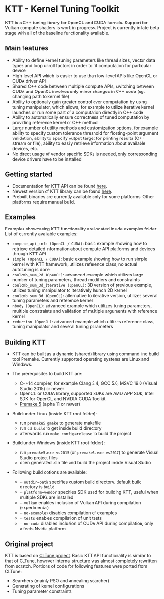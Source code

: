 KTT - Kernel Tuning Toolkit
===========================

KTT is a C++ tuning library for OpenCL and CUDA kernels. Support for Vulkan compute shaders is work in progress.
Project is currently in late beta stage with all of the baseline functionality available.

Main features
-------------
* Ability to define kernel tuning parameters like thread sizes, vector data types and loop unroll factors in order to fit computation
for particular device
* High-level API which is easier to use than low-level APIs like OpenCL or CUDA driver API
* Shared C++ code between multiple compute APIs, switching between CUDA and OpenCL involves only minor changes in C++ code
(eg. changing path to kernel file)
* Ability to optionally gain greater control over computation by using tuning manipulator, which allows, for example to utilize iterative
kernel launches or run some part of a computation directly in C++ code
* Ability to automatically ensure correctness of tuned computation by providing reference kernel or C++ method
* Large number of utility methods and customization options, for example ability to specify custom tolerance threshold for floating-point
argument validation, ability to specify output target for printing results (C++ stream or file), ability to easily retrieve information about
available devices, etc.
* No direct usage of vendor specific SDKs is needed, only corresponding device drivers have to be installed

Getting started
---------------

* Documentation for KTT API can be found [here](https://github.com/Fillo7/KTT/blob/master/documentation/ktt_api.md).
* Newest version of KTT library can be found [here](https://github.com/Fillo7/KTT/releases).
* Prebuilt binaries are currently available only for some platforms. Other platforms require manual build.

Examples
--------

Examples showcasing KTT functionality are located inside examples folder.
List of currently available examples:

* `compute_api_info (OpenCL / CUDA)`: basic example showing how to retrieve detailed information about compute API platforms and devices through KTT API
* `simple (OpenCL / CUDA)`: basic example showing how to run simple kernel with KTT framework, utilizes reference class, no actual autotuning is done
* `coulomb_sum_2d (OpenCL)`: advanced example which utilizes large number of tuning parameters, thread modifiers and constraints
* `coulomb_sum_3d_iterative (OpenCL)`: 3D version of previous example, utilizes tuning manipulator to iteratively launch 2D kernel
* `coulomb_sum_3d (OpenCL)`: alternative to iterative version, utilizes several tuning parameters and reference kernel
* `nbody (OpenCL)`: advanced example which utilizes tuning parameters, multiple constraints and validation of multiple arguments with reference kernel
* `reduction (OpenCL)`: advanced example which utilizes reference class, tuning manipulator and several tuning parameters

Building KTT
------------

* KTT can be built as a dynamic (shared) library using command line build tool Premake.
Currently supported operating systems are Linux and Windows.

* The prerequisites to build KTT are:
    - C++14 compiler, for example Clang 3.4, GCC 5.0, MSVC 19.0 (Visual Studio 2015) or newer
    - OpenCL or CUDA library, supported SDKs are AMD APP SDK, Intel SDK for OpenCL and NVIDIA CUDA Toolkit
    - [Premake 5](https://premake.github.io/download.html) (alpha 11 or newer)

* Build under Linux (inside KTT root folder):
    - run `premake5 gmake` to generate makefile
    - run `cd build` to get inside build directory
    - afterwards run `make config=release` to build the project
    
* Build under Windows (inside KTT root folder):
    - run `premake5.exe vs2015` (or `premake5.exe vs2017`) to generate Visual Studio project files
    - open generated .sln file and build the project inside Visual Studio

* Following build options are available:
    - `--outdir=path` specifies custom build directory, default build directory is `build`
    - `--platform=vendor` specifies SDK used for building KTT, useful when multiple SDKs are installed
    - `--vulkan` enables inclusion of Vulkan API during compilation (experimental)
    - `--no-examples` disables compilation of examples
    - `--tests` enables compilation of unit tests
    - `--no-cuda` disables inclusion of CUDA API during compilation, only affects Nvidia platform
    
Original project
----------------

KTT is based on [CLTune project](https://github.com/CNugteren/CLTune). Basic KTT API functionality is similar to that of CLTune,
however internal structure was almost completely rewritten from scratch. Portions of code for following features were ported from CLTune:
* Searchers (mainly PSO and annealing searcher)
* Generating of kernel configurations
* Tuning parameter constraints
